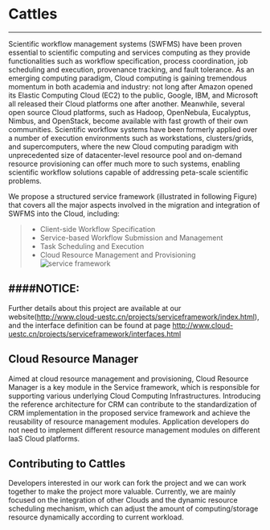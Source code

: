 # Cattles

------

Scientific workflow management systems (SWFMS) have been proven essential to scientific computing and services computing as they provide functionalities such as workflow specification, process coordination, job scheduling and execution, provenance tracking, and fault tolerance. As an emerging computing paradigm, Cloud computing is gaining tremendous momentum in both academia and industry: not long after Amazon opened its Elastic Computing Cloud (EC2) to the public, Google, IBM, and Microsoft all released their Cloud platforms one after another. Meanwhile, several open source Cloud platforms, such as Hadoop, OpenNebula, Eucalyptus, Nimbus, and OpenStack, become available with fast growth of their own communities. Scientific workflow systems have been formerly applied over a number of execution environments such as workstations, clusters/grids, and supercomputers, where the new Cloud computing paradigm with unprecedented size of datacenter-level resource pool and on-demand resource provisioning can offer much more to such systems, enabling scientific workflow solutions capable of addressing peta-scale scientific problems.

We propose a structured service framework (illustrated in following Figure) that covers all the major aspects involved in the migration and integration of SWFMS into the Cloud, including:

> * Client-side Workflow Specification
> * Service-based Workflow Submission and Management
> * Task Scheduling and Execution
> * Cloud Resource Management and Provisioning
![service framework](http://www.cloud-uestc.cn/projects/serviceframework/images/Service%20Framework-small.png)

####NOTICE:
------

Further details about this project are available at our website(http://www.cloud-uestc.cn/projects/serviceframework/index.html), and the interface definition can be found at page http://www.cloud-uestc.cn/projects/serviceframework/interfaces.html

## Cloud Resource Manager

Aimed at cloud resource management and provisioning, Cloud Resource Manager is a key module in the Service framework, which is responsible for supporting various underlying Cloud Computing Infrastructures. Introducing the reference architecture for CRM can contribute to the standardization of CRM implementation in the proposed service framework and achieve the reusability of resource management modules. Application developers do not need to implement different resource management modules on different IaaS Cloud platforms.

## Contributing to Cattles
Developers interested in our work can fork the project and we can work together to make the project more valuable. Currently, we are mainly focused on the integration of other Clouds and the dynamic resource scheduling mechanism, which can adjust the amount of computing/storage resource dynamically according to current workload.
